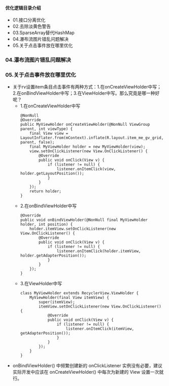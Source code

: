 #### 优化逻辑目录介绍
- 01.接口分离优化
- 02.去除淡黄色警告
- 03.SparseArray替代HashMap
- 04.瀑布流图片错乱问题解决
- 05.关于点击事件放在哪里优化






### 04.瀑布流图片错乱问题解决



### 05.关于点击事件放在哪里优化
- 关于rv设置item条目点击事件有两种方式：1.在onCreateViewHolder中写；2.在onBindViewHolder中写；3.在ViewHolder中写。那么究竟是哪一种好呢？
    - 1.在onCreateViewHolder中写
        ```
        @NonNull
        @Override
        public MyViewHolder onCreateViewHolder(@NonNull ViewGroup parent, int viewType) {
            final View view = LayoutInflater.from(mContext).inflate(R.layout.item_me_gv_grid, parent, false);
            final MyViewHolder holder = new MyViewHolder(view);
            view.setOnClickListener(new View.OnClickListener() {
                @Override
                public void onClick(View v) {
                    if (listener != null) {
                        listener.onItemClick(view, holder.getLayoutPosition());
                    }
                }
            });
            return holder;
        }
        ```
    - 2.在onBindViewHolder中写
        ```
        @Override
        public void onBindViewHolder(@NonNull final MyViewHolder holder, int position) {
            holder.itemView.setOnClickListener(new View.OnClickListener() {
                @Override
                public void onClick(View v) {
                    if (listener != null) {
                        listener.onItemClick(holder.itemView, holder.getAdapterPosition());
                    }
                }
            });
        }
        ```
    - 3.在ViewHolder中写
        ```
        class MyViewHolder extends RecyclerView.ViewHolder {
            MyViewHolder(final View itemView) {
                super(itemView);
                itemView.setOnClickListener(new View.OnClickListener() {
                    @Override
                    public void onClick(View v) {
                        if (listener != null) {
                            listener.onItemClick(itemView, getAdapterPosition());
                        }
                    }
                });
            }
        }
        ```
- onBindViewHolder() 中频繁创建新的 onClickListener 实例没有必要，建议实际开发中应该在 onCreateViewHolder() 中每次为新建的 View 设置一次就行。











